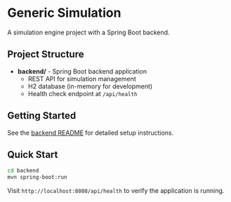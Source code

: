 # Generic Simulation

A simulation engine project with a Spring Boot backend.

## Project Structure

- **backend/** - Spring Boot backend application
  - REST API for simulation management
  - H2 database (in-memory for development)
  - Health check endpoint at `/api/health`

## Getting Started

See the [backend README](backend/README.md) for detailed setup instructions.

## Quick Start

```bash
cd backend
mvn spring-boot:run
```

Visit `http://localhost:8080/api/health` to verify the application is running.
